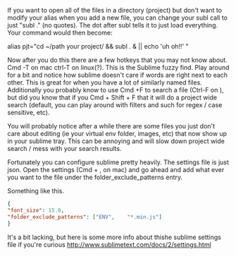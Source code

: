 If you want to open all of the files in a directory (project) but don't
want to modify your alias when you add a new file, you can change your
subl call to just "subl ." (no quotes). The dot after subl tells it to
just load everything. Your command would then become:

alias pjt="cd ~/path your project/ &&  subl . &  || echo 'uh oh!!' "

Now after you do this there are a few hotkeys that you may not know
about. Cmd -T on mac ctrl-T on linux(?). This is the Sublime fuzzy find.
Play around for a bit and notice how sublime doesn't care if words are
right next to each other. This is great for when you have a lot of
similarly named files. Additionally you probably know to use Cmd +F to
search a file (Ctrl-F on ), but did you know that if you Cmd + Shift + F
that it will do a project wide search (default, you can play around with
filters and such for regex / case sensitive, etc).

You will probably notice after a while there are some files you just
don't care about  editing (ie your virtual env folder, images, etc) that
now show up in your sublime tray.  This can be annoying and will slow
down project wide search / mess with your search results.

Fortunately you can configure sublime pretty heavily. The settings file
is just json. Open the settings (Cmd + , on mac) and go ahead and add
what ever you want to the file under the folder_exclude_patterns entry.

Something like this.
````json
{
"font_size": 15.0,
"folder_exclude_patterns": ["ENV",    "*.min.js"]
}
````


It's a bit lacking, but here is some more info about thishe sublime
settings file if you're curious
http://www.sublimetext.com/docs/2/settings.html
